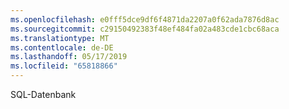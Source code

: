 ```yaml
---
ms.openlocfilehash: e0fff5dce9df6f4871da2207a0f62ada7876d8ac
ms.sourcegitcommit: c29150492383f48ef484fa02a483cde1cbc68aca
ms.translationtype: MT
ms.contentlocale: de-DE
ms.lasthandoff: 05/17/2019
ms.locfileid: "65818866"
---
```

SQL-Datenbank
